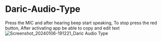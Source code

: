 # Daric-Audio-Type
Press the MIC and after hearing beep start speaking, To stop press the red button, After activating app be able to copy and edit text
![Screenshot_20240106-191221_Daric Audio Type](https://github.com/Daric-Coin-Foundation/Daric-Audio-Type/assets/155148976/0abc9130-9d60-4ed6-9fb2-cfc139d2abc9)
